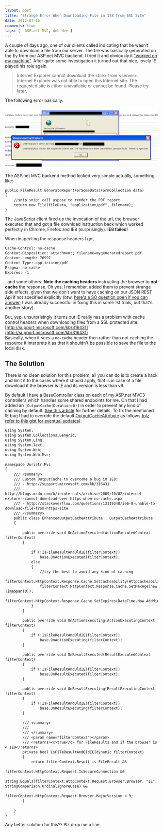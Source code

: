 ```yaml
---
layout: post
title: "Strange Error When Downloading File in IE8 from SSL Site"
date: 2012-07-16
comments: true
tags: [  ASP.net MVC, Web dev ]
---
```


A couple of days ago, one of our clients called indicating that he wasn't able to download a file from our server. The file was basically generated on the fly from our ASP.net MVC backend. I tried it and obviously it <a href="http://www.codinghorror.com/blog/2007/03/the-works-on-my-machine-certification-program.html" target="_blank">"worked on my machine"</a>. After quite some investigation it turned out that nice, lovely IE played his role again.

> Internet Explorer cannot download the &lt;file&gt; from &lt;server&gt;.  
> Internet Explorer was not able to open this Internet site. The requested site is either unavailable or cannot be found. Please try later.

The following error basically:<br />

![](/blog/assets/imgs/downloaderrorcaching.png)
 
 The ASP.net MVC backend method looked very simple actually, something like:

    public FileResult GenerateReportForSomeData(FormCollection data)
    {
        //snip snip: call aspose to render the PDF report
        return new File(fileData, "application/pdf", filename);
    }

The JavaScript client fired up the invocation of the url, the browser executed that and got a file download instruction back which worked perfectly in Chrome, Firefox and IE9 (surprisingly). **IE8 failed**!

When inspecting the response headers I got

    Cache-Control: no-cache
    Content-Disposition: attachment; filename=mygeneratedreport.pdf
    Content-Length: 76997
    Content-Type: applictaion/pdf
    Pragma: no-cache
    Expires: -1

..and some others. **Note the caching headers** instructing the browser to **not cache** the response. Oh yes, I remember, added them to prevent strange side effects, given that we don't want to have caching on our JSON REST Api if not specified explicitly (btw, [here's a SO question open if you can answer](http://stackoverflow.com/questions/10892924/overriding-caching-defined-in-global-actionfilter); I was already successful in fixing this in some 1st trials, but that's another story).

But, yep, unsurprisingly it turns out IE really has a problem with cache control headers when downloading files from a SSL protected site: [http://support.microsoft.com/kb/316431](http://support.microsoft.com/kb/316431)  
Basically, when it sees a `no-cache` header then rather than not caching the resource it interprets it as that it shouldn't be possible to save the file to the local disk.

## The Solution
There is no clean solution for this problem, all you can do is to create a hack and limit it to the cases where it should apply, that is in case of a file download if the browser is IE and its version is less than v9.

By default I have a BaseController class on each of my ASP.net MVC3 controllers which handles some shared endpoints for me. On that I had added an `[OutputCache(Duration=0)]` in order to prevent any kind of caching by default. [See this article](blog/2012/10/output-caching-in-aspnet-mvc/) for further details. To fix the mentioned IE bug I had to override the default [OutputCacheAttribute](http://aspnetwebstack.codeplex.com/SourceControl/changeset/view/e6ea9683f1db#src/System.Web.Mvc/OutputCacheAttribute.cs) as follows ([plz refer to this gist for eventual updates](https://gist.github.com/4633225)):

    using System;
    using System.Collections.Generic;
    using System.Linq;
    using System.Text;
    using System.Web;
    using System.Web.Mvc;

    namespace Juristr.Mvc
    {
        /// <summary>
        /// Custom OutputCache to overcome a bug in IE8:
        /// - http://support.microsoft.com/kb/316431
        /// - http://blogs.msdn.com/b/ieinternals/archive/2009/10/02/internet-explorer-cannot-download-over-https-when-no-cache.aspx
        /// - http://stackoverflow.com/questions/13119340/ie6-8-unable-to-download-file-from-https-site
        /// </summary>
        public class EnhancedOutputCacheAttribute : OutputCacheAttribute
        {

            public override void OnActionExecuted(ActionExecutedContext filterContext)
            {

                if (!IsFileResultAndOldIE(filterContext))
                    base.OnActionExecuted(filterContext);
                else
                {
                    //try the best to avoid any kind of caching
                    filterContext.HttpContext.Response.Cache.SetCacheability(HttpCacheability.Private);
                    filterContext.HttpContext.Response.Cache.SetMaxAge(new TimeSpan(0));
                    filterContext.HttpContext.Response.Cache.SetExpires(DateTime.Now.AddMinutes(-5D));
                }
            }

            public override void OnActionExecuting(ActionExecutingContext filterContext)
            {
                if (!IsFileResultAndOldIE(filterContext))
                    base.OnActionExecuting(filterContext);
            }

            public override void OnResultExecuted(ResultExecutedContext filterContext)
            {
                if (!IsFileResultAndOldIE(filterContext))
                    base.OnResultExecuted(filterContext);
            }

            public override void OnResultExecuting(ResultExecutingContext filterContext)
            {
                if (!IsFileResultAndOldIE(filterContext))
                    base.OnResultExecuting(filterContext);
            }

            /// <summary>
            /// 
            /// </summary>
            /// <param name="filterContext"></param>
            /// <returns><c>true</c> for FileResults and if the browser is < IE9</returns>
            private bool IsFileResultAndOldIE(dynamic filterContext)
            {
                return filterContext.Result is FileResult &&
                       filterContext.HttpContext.Request.IsSecureConnection &&
                       string.Equals(filterContext.HttpContext.Request.Browser.Browser, "IE", StringComparison.OrdinalIgnoreCase) &&
                       filterContext.HttpContext.Request.Browser.MajorVersion < 9;
            }

        }
    }

Any better solution for this?? Plz drop me a line.
